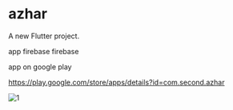 # azhar

A new Flutter project.

app firebase firebase 

app on google play

https://play.google.com/store/apps/details?id=com.second.azhar

![1 ](https://user-images.githubusercontent.com/100779215/173342704-d52939f9-c723-4034-8dd9-f1d00c93d8f6.png)
